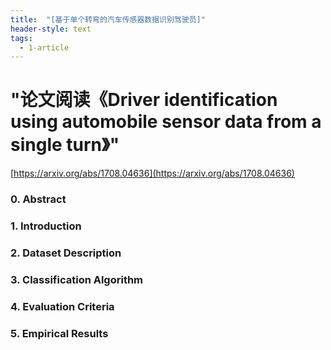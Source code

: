 ```yaml
---
title:  "[基于单个转弯的汽车传感器数据识别驾驶员]"
header-style: text
tags:
  - 1-article
---
```


# "论文阅读《Driver identification using automobile sensor data from a single turn》" #

[https://arxiv.org/abs/1708.04636](https://arxiv.org/abs/1708.04636)

### 0. Abstract ###


### 1. Introduction ###




### 2. Dataset Description ###




### 3. Classification Algorithm ###



### 4. Evaluation Criteria ###


### 5. Empirical Results ###

